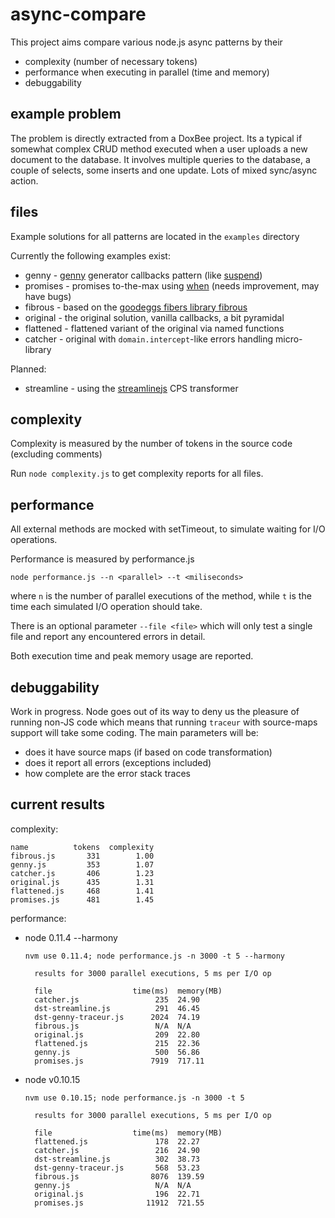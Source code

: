 # async-compare

This project aims compare various node.js async patterns by their

- complexity (number of necessary tokens)
- performance when executing in parallel (time and memory)
- debuggability 

## example problem

The problem is directly extracted from a DoxBee project. Its a typical if 
somewhat complex CRUD method executed when a user uploads a new document
to the database. It involves multiple queries to the database, a couple of 
selects, some inserts and one update. Lots of mixed sync/async action.

## files

Example solutions for all patterns are located in the `examples` directory

Currently the following examples exist:

- genny     - [genny](http://github.com/spion/genny) generator callbacks pattern 
  (like [suspend](https://github.com/jmar777/suspend))
- promises - promises to-the-max using [when](http://github.com/cujojs/when) (needs improvement, may have bugs)
- fibrous - based on the [goodeggs fibers library fibrous](http://github.com/goodeggs/fibrous)
- original - the original solution, vanilla callbacks, a bit pyramidal
- flattened - flattened variant of the original via named functions
- catcher - original with `domain.intercept`-like errors handling micro-library

Planned:

- streamline - using the [streamlinejs](http://github.com/Sage/streamlinejs) CPS transformer


## complexity

Complexity is measured by the number of tokens in the source code (excluding 
comments)

Run `node complexity.js` to get complexity reports for all files.

## performance

All external methods are mocked with setTimeout, to simulate waiting for I/O 
operations.

Performance is measured by performance.js
 
    node performance.js --n <parallel> --t <miliseconds>

where `n` is the number of parallel executions of the method, while `t` is the
time each simulated I/O operation should take.

There is an optional parameter `--file <file>` which will only test a single
file and report any encountered errors in detail.

Both execution time and peak memory usage are reported.

## debuggability

Work in progress. Node goes out of its way to deny us the pleasure of running
non-JS code which means that running `traceur` with source-maps support will
take some coding. The main parameters will be:

- does it have source maps (if based on code transformation)
- does it report all errors (exceptions included)
- how complete are the error stack traces

## current results

complexity:

    name          tokens  complexity
    fibrous.js       331        1.00
    genny.js         353        1.07
    catcher.js       406        1.23
    original.js      435        1.31
    flattened.js     468        1.41
    promises.js      481        1.45

performance:

* node 0.11.4 --harmony

  `nvm use 0.11.4; node performance.js -n 3000 -t 5 --harmony`

        results for 3000 parallel executions, 5 ms per I/O op

        file                  time(ms)  memory(MB)
        catcher.js                 235  24.90
        dst-streamline.js          291  46.45
        dst-genny-traceur.js      2024  74.19
        fibrous.js                 N/A  N/A
        original.js                209  22.80
        flattened.js               215  22.36
        genny.js                   500  56.86
        promises.js               7919  717.11


* node v0.10.15

  `nvm use 0.10.15; node performance.js -n 3000 -t 5`

        results for 3000 parallel executions, 5 ms per I/O op

        file                  time(ms)  memory(MB)
        flattened.js               178  22.27
        catcher.js                 216  24.90
        dst-streamline.js          302  38.73
        dst-genny-traceur.js       568  53.23
        fibrous.js                8076  139.59
        genny.js                   N/A  N/A
        original.js                196  22.71
        promises.js              11912  721.55

